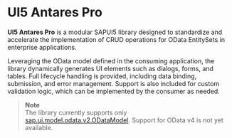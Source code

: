 # UI5 Antares Pro

[TS_URL]: https://www.typescriptlang.org
[SAPUI5_URL]: https://sapui5.hana.ondemand.com
[UI5_LICENSE_URL]: https://tools.hana.ondemand.com/developer-license-3_2.txt
[UI5_COMPONENT_CONTAINER]: https://sapui5.hana.ondemand.com/#/api/sap.ui.core.ComponentContainer
[UI5_DIALOG]: https://sapui5.hana.ondemand.com/#/api/sap.m.Dialog
[UI5_V2_ODATA]: https://sapui5.hana.ondemand.com/#/api/sap.m.Dialog

**UI5 Antares Pro** is a modular SAPUI5 library designed to standardize and accelerate the implementation of CRUD operations for OData EntitySets in enterprise applications.

Leveraging the OData model defined in the consuming application, the library dynamically generates UI elements such as dialogs, forms, and tables. Full lifecycle handling is provided, including data binding, submission, and error management. Support is also included for custom validation logic, which can be implemented by the consumer as needed.

> **Note**  
> The library currently supports only [sap.ui.model.odata.v2.ODataModel][UI5_V2_ODATA]. Support for OData v4 is not yet available.